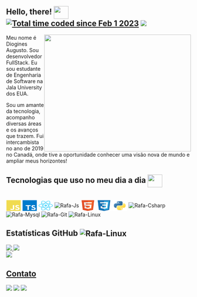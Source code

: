 ## Hello, there! <img  align="center" height="35" width="40" src="https://user-images.githubusercontent.com/40190879/210106555-50247041-e5d7-4dc3-950a-460d0ef2c1ed.png"  /> <a href="https://wakatime.com/@dd0960ca-a819-4407-a960-c470e301a6f1"><img height="22em" src="https://wakatime.com/badge/user/dd0960ca-a819-4407-a960-c470e301a6f1.svg" alt="Total time coded since Feb 1 2023" /></a>  <img height="25em" src="https://komarev.com/ghpvc/?username=your-github-DioAugust&style=flat-square&label=Contador+De+Visitas"/>
  

<div>
  <img align="right" src="https://user-images.githubusercontent.com/40190879/210110304-c9cdda8a-21fe-4c1e-a4d1-26cdb1b13c3b.png" width="400" height="320" />
  <p>
    Meu nome é Diogines Augusto. Sou desenvolvedor FullStack. Eu sou estudante de Engenharia de Software na Jala University dos EUA.
  </p>
  <p>
    Sou um amante da tecnologia, acompanho diversas áreas e os avanços que trazem. Fui intercambista no ano de 2019 no Canadá, onde tive a oportunidade conhecer uma visão nova de mundo e ampliar meus horizontes!
  </p>
 </div>
 
 ## Tecnologias que uso no meu dia a dia <img  align="center" height="35" width="40" src="https://user-images.githubusercontent.com/40190879/210109134-8860b18c-3e9a-4db5-ba25-f833e191577b.png" />
<div style="display: inline_block"><br>
  <img align="center" alt="Rafa-Js" height="30" width="40" src="https://raw.githubusercontent.com/devicons/devicon/master/icons/javascript/javascript-plain.svg">
  <img align="center" alt="Rafa-Ts" height="30" width="40" src="https://raw.githubusercontent.com/devicons/devicon/master/icons/typescript/typescript-plain.svg">
  <img align="center" alt="Rafa-React" height="30" width="40" src="https://raw.githubusercontent.com/devicons/devicon/master/icons/react/react-original.svg">
  <img align="center" alt="Rafa-Js" height="30" width="40" src="https://cdn.jsdelivr.net/gh/devicons/devicon/icons/nodejs/nodejs-original.svg" />
  <img align="center" alt="Rafa-HTML" height="30" width="40" src="https://raw.githubusercontent.com/devicons/devicon/master/icons/html5/html5-original.svg">
  <img align="center" alt="Rafa-CSS" height="30" width="40" src="https://raw.githubusercontent.com/devicons/devicon/master/icons/css3/css3-original.svg">
  <img align="center" alt="Rafa-Python" height="30" width="40" src="https://raw.githubusercontent.com/devicons/devicon/master/icons/python/python-original.svg">
  <img align="center" alt="Rafa-Csharp" height="30" width="40" src="https://cdn.jsdelivr.net/gh/devicons/devicon/icons/java/java-original-wordmark.svg">
  <img align="center" alt="Rafa-Mysql" height="35" width="40" src="https://cdn.jsdelivr.net/gh/devicons/devicon/icons/mysql/mysql-original-wordmark.svg" />
  <img align="center" alt="Rafa-Git" height="35" width="40" src="https://cdn.jsdelivr.net/gh/devicons/devicon/icons/git/git-original.svg" />
  <img  align="center" alt="Rafa-Linux" height="35" width="40" src="https://cdn.jsdelivr.net/gh/devicons/devicon/icons/linux/linux-original.svg" />
  
</div>
  

## Estatísticas GitHub <img  align="center" alt="Rafa-Linux" height="35" width="40" src="https://user-images.githubusercontent.com/40190879/210110839-e4d7670e-6add-48ab-a625-0197778411e2.png" /> 
<div>
  <a href="https://github.com/DioAugust">
  <img height="180em" 
    src="https://github-readme-stats-git-masterrstaa-rickstaa.vercel.app/api?username=DioAugust&show_icons=true&theme=merko&include_all_commits=true&count_private=true"/>
  <img height="180em" 
    src="https://github-readme-stats-git-masterrstaa-rickstaa.vercel.app/api/top-langs/?username=DioAugust&show_icons=true&layout=compact&langs_count=8&theme=merko&cache_seconds=7200"/>
</div>
  
  <div>
  <img height="180em" 
    src="https://github-readme-stats.vercel.app/api/wakatime?username=@DioAugust&langs_count=5&layout=compact&theme=merko"/>
  </div>
<div>

<!--START_SECTION:waka-->
<!--END_SECTION:waka-->
  
  ## Contato
<div> 
 <a href="https://discordapp.com/users/Kyojin#9792" target="_blank"><img src="https://img.shields.io/badge/Discord-7289DA?style=for-the-badge&logo=discord&logoColor=white" target="_blank"></a> 
  <a href = "mailto:doginisaugusto1@gmail.com"><img src="https://img.shields.io/badge/-Gmail-%23333?style=for-the-badge&logo=gmail&logoColor=white" target="_blank"></a>
  <a href="https://www.linkedin.com/in/diogines-augusto-1539ab19a/" target="_blank"><img src="https://img.shields.io/badge/-LinkedIn-%230077B5?style=for-the-badge&logo=linkedin&logoColor=white" target="_blank"></a> 
</div>

<img style="display: none;" src="https://hit.yhype.me/github/profile?user_id=40190879"/>
